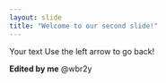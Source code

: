 ```yaml
---
layout: slide
title: "Welcome to our second slide!"
---
```

Your text
Use the left arrow to go back!

**Edited by me** @wbr2y
